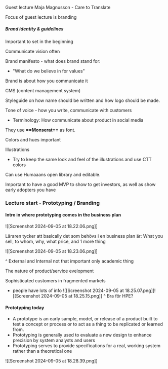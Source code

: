 
Guest lecture Maja Magnusson - Care to Translate

Focus of guest lecture is branding

##### Brand identity & guidelines

Important to set in the beginning

Communicate vision often

Brand manifesto - what does brand stand for:
- "What do we believe in for values"

Brand is about how you communicate it

CMS (content management system)

Styleguide on how name should be written and how logo should be made.

Tone of voice - how you write, communicate with customers
- Terminology: How communicate about product in social media

They use **==Monserat==** as font.

Colors and hues important

Illustrations
- Try to keep the same look and feel of the illustrations and use CTT colors

Can use Humaaans open library and editable.

Important to have a good MVP to show to get investors, as well as show early adopters you have


### Lecture start - Prototyping / Branding
#### Intro in where prototyping comes in the business plan

![[Screenshot 2024-09-05 at 18.22.06.png]]



Läraren tycker att basically det som behövs i en business plan är:
What you sell, to whom, why, what price, and 1 more thing

![[Screenshot 2024-09-05 at 18.23.06.png]]

^ External and Internal not that important only academic thing


The nature of product/service evelopment

Sophisticated customers in fragmented markets
- people have lots of info
![[Screenshot 2024-09-05 at 18.25.07.png]]![[Screenshot 2024-09-05 at 18.25.15.png]]
^ Bra för HPE?

#### Prototyping today

- A prototype is an early sample, model, or release of a  product built to test a concept or process or to act as a thing to be replicated or learned from.  
- Prototyping is generally used to evaluate a new design to enhance precision by system analysts and users  
- Prototyping serves to provide specifications for a real, working system rather than a theoretical one

![[Screenshot 2024-09-05 at 18.28.39.png]]


